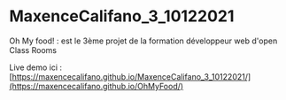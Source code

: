# MaxenceCalifano_3_10122021


Oh My food! : est le 3ème projet de la formation développeur web d'open Class Rooms

Live demo ici : [https://maxencecalifano.github.io/MaxenceCalifano_3_10122021/](https://maxencecalifano.github.io/OhMyFood/)
